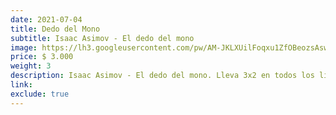 ```yaml
---
date: 2021-07-04
title: Dedo del Mono
subtitle: Isaac Asimov - El dedo del mono
image: https://lh3.googleusercontent.com/pw/AM-JKLXUilFoqxu1ZfOBeozsAswWSvAOmx6udXTGFXCfyUVh9p-r8vA2hie9gC6_lJXyQzlhe5G159ithsW5JPG9v7Pp617nw1H-z_C1XU-VWcOw6DBx1fvmroLVHufyVPeznLZ5VsbgP_3iBCk5kvP7MYKY6Q=w466-h621-no?authuser=0
price: $ 3.000
weight: 3
description: Isaac Asimov - El dedo del mono. Lleva 3x2 en todos los libros
link: 
exclude: true
---
```

